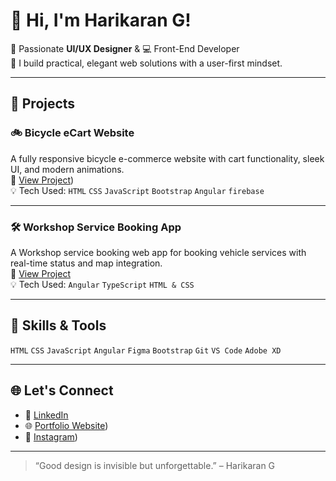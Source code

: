 # 👋 Hi, I'm Harikaran G!

🎨 Passionate **UI/UX Designer** & 💻 Front-End Developer  
🚀 I build practical, elegant web solutions with a user-first mindset.

---

## 🚀 Projects

### 🚲 Bicycle eCart Website
A fully responsive bicycle e-commerce website with cart functionality, sleek UI, and modern animations.  
🔗 [View Project](https://github.com/Harikaran-GHK123/Bicycle-e-cart-website))  
💡 Tech Used: `HTML` `CSS` `JavaScript` `Bootstrap` `Angular` `firebase`

---

### 🛠️ Workshop Service Booking App
A Workshop service booking web app for booking vehicle services with real-time status and map integration.  
🔗 [View Project](https://github.com/Harikaran-GHK123/Workshop-service-booking)  
💡 Tech Used: `Angular` `TypeScript` `HTML & CSS` 

---

## 🧰 Skills & Tools
`HTML` `CSS` `JavaScript` `Angular` `Figma` `Bootstrap` `Git` `VS Code` `Adobe XD`

---

## 🌐 Let's Connect
- 💼 [LinkedIn](https://www.linkedin.com/in/hari-karan-4503b0292/)
- 🌐 [Portfolio Website](https://github.com/Harikaran-GHK123))
- 📸 [Instagram](https://www.instagram.com/harikarn_an?igsh=Y3Z2d2ZyZ29hNHNv))  


---

> “Good design is invisible but unforgettable.” – Harikaran G
